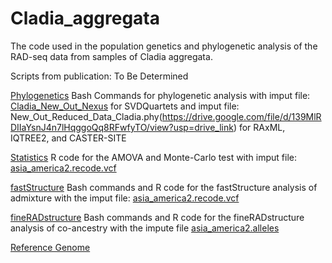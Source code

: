 # Cladia_aggregata
The code used in the population genetics and phylogenetic analysis of the RAD-seq data from samples of Cladia aggregata.

Scripts from publication: To Be Determined

[Phylogenetics](./Phylogenetics) 
Bash Commands for phylogenetic analysis with imput file: [Cladia_New_Out_Nexus](./Cladia_New_Out_Nexus) for SVDQuartets and imput file: New_Out_Reduced_Data_Cladia.phy(https://drive.google.com/file/d/139MlRDIIaYsnJ4n7lHqggoQq8RFwfyTO/view?usp=drive_link) for RAxML, IQTREE2, and CASTER-SITE

[Statistics](./Statistics) 
R code for the AMOVA and Monte-Carlo test with imput file: [asia_america2.recode.vcf](./asia_america2.recode.vcf)

[fastStructure](./fastStructure) 
Bash commands and R code for the fastStructure analysis of admixture with the imput file: [asia_america2.recode.vcf](./asia_america2.recode.vcf)

[fineRADstructure](./fineRADstructure)
Bash commands and R code for the fineRADstructure analysis of co-ancestry with the impute file [asia_america2.alleles](https://drive.google.com/file/d/1cr64Wyvcl9oXQiJnV7eaeRbda88NNqmI/view?usp=drive_link)

[Reference Genome](https://drive.google.com/file/d/1yJ0Ev7ZGxHdjvZT1SsUB-_I27PE7K-G9/view?usp=drive_link)



